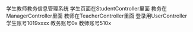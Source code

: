 学生教师教务信息管理系统
学生页面在StudentController里面
教务在ManagerController里面
教师在TeacherController里面
登录用UserController
学生账号1019xxxx
教务账号0x
教师账号510x